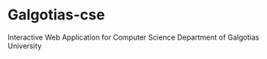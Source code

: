 # Galgotias-cse
 Interactive Web Application for Computer Science Department of Galgotias University
